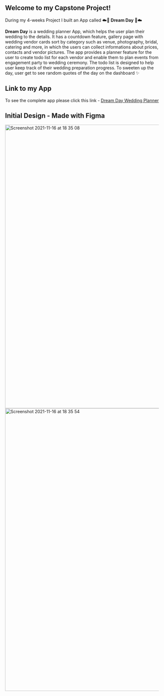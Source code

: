 ## Welcome to my Capstone Project!

During my 4-weeks Project I built an App called ☁️💖 **Dream Day** 💖☁️

**Dream Day** is a wedding planner App, which helps the user plan their wedding to the details. It has a countdown feature, gallery page with wedding vendor cards sort by category such as venue, photography, bridal, catering and more, in which the users can collect informations about prices, contacts and vendor pictures. The app provides a planner feature for the user to create todo list for each vendor and enable them to plan events from engagement party to wedding ceremony. The todo list is designed to help user keep track of their wedding preparation progress. To sweeten up the day, user get to see random quotes of the day on the dashboard ✨

## Link to my App
To see the complete app please click this link - [Dream Day Wedding Planner](https://capstone-project-5ao77ijgi-sardiba.vercel.app/)

## Initial Design - Made with Figma
<img width="929" alt="Screenshot 2021-11-16 at 18 35 08" src="https://user-images.githubusercontent.com/90189347/143003653-d3748f92-d8ee-4f3d-b3c6-2e6529a5af86.png">
<img width="926" alt="Screenshot 2021-11-16 at 18 35 54" src="https://user-images.githubusercontent.com/90189347/143003670-660d5d48-819c-439e-a11a-55b5ef601da4.png">
